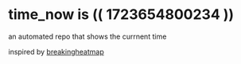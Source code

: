 # time_now is (( 1723654800234 ))

an automated repo that shows the currnent time

inspired by [breakingheatmap](https://github.com/breakingheatmap/breakingheatmap)
